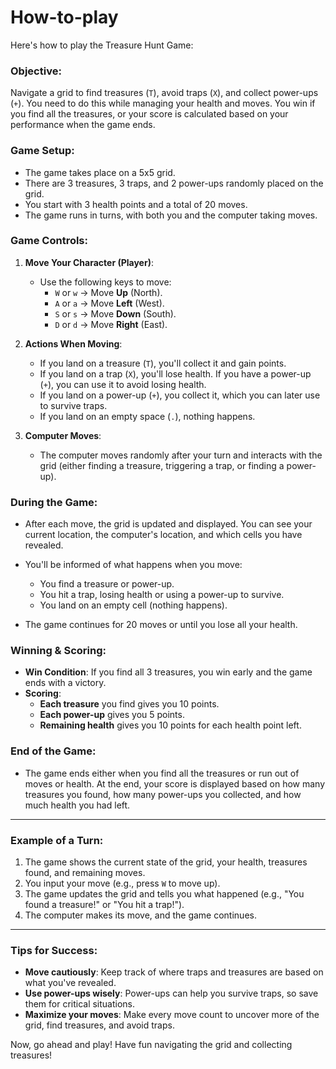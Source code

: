 # How-to-play
Here's how to play the Treasure Hunt Game:

### **Objective:**
Navigate a grid to find treasures (`T`), avoid traps (`X`), and collect power-ups (`+`). You need to do this while managing your health and moves. You win if you find all the treasures, or your score is calculated based on your performance when the game ends.

### **Game Setup:**
- The game takes place on a 5x5 grid.
- There are 3 treasures, 3 traps, and 2 power-ups randomly placed on the grid.
- You start with 3 health points and a total of 20 moves.
- The game runs in turns, with both you and the computer taking moves.

### **Game Controls:**
1. **Move Your Character (Player)**: 
   - Use the following keys to move:
     - `W` or `w` → Move **Up** (North).
     - `A` or `a` → Move **Left** (West).
     - `S` or `s` → Move **Down** (South).
     - `D` or `d` → Move **Right** (East).

2. **Actions When Moving**:
   - If you land on a treasure (`T`), you'll collect it and gain points.
   - If you land on a trap (`X`), you'll lose health. If you have a power-up (`+`), you can use it to avoid losing health.
   - If you land on a power-up (`+`), you collect it, which you can later use to survive traps.
   - If you land on an empty space (`.`), nothing happens.

3. **Computer Moves**:
   - The computer moves randomly after your turn and interacts with the grid (either finding a treasure, triggering a trap, or finding a power-up).

### **During the Game:**
- After each move, the grid is updated and displayed. You can see your current location, the computer's location, and which cells you have revealed.
- You'll be informed of what happens when you move:
  - You find a treasure or power-up.
  - You hit a trap, losing health or using a power-up to survive.
  - You land on an empty cell (nothing happens).
  
- The game continues for 20 moves or until you lose all your health.

### **Winning & Scoring**:
- **Win Condition**: If you find all 3 treasures, you win early and the game ends with a victory.
- **Scoring**: 
   - **Each treasure** you find gives you 10 points.
   - **Each power-up** gives you 5 points.
   - **Remaining health** gives you 10 points for each health point left.

### **End of the Game**:
- The game ends either when you find all the treasures or run out of moves or health. At the end, your score is displayed based on how many treasures you found, how many power-ups you collected, and how much health you had left.

---

### **Example of a Turn**:
1. The game shows the current state of the grid, your health, treasures found, and remaining moves.
2. You input your move (e.g., press `W` to move up).
3. The game updates the grid and tells you what happened (e.g., "You found a treasure!" or "You hit a trap!").
4. The computer makes its move, and the game continues.

---

### **Tips for Success**:
- **Move cautiously**: Keep track of where traps and treasures are based on what you've revealed.
- **Use power-ups wisely**: Power-ups can help you survive traps, so save them for critical situations.
- **Maximize your moves**: Make every move count to uncover more of the grid, find treasures, and avoid traps.

Now, go ahead and play! Have fun navigating the grid and collecting treasures!
